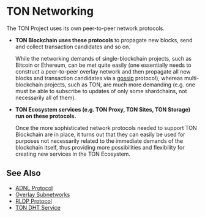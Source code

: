 # TON Networking

The TON Project uses its own peer-to-peer network protocols.

- **TON Blockchain uses these protocols** to propagate new blocks, send and collect transaction candidates and so on.

  While the networking demands of single-blockchain projects, such as Bitcoin or Ethereum, can be met quite easily (one essentially needs to construct
  a peer-to-peer overlay network and then propagate all new blocks and
  transaction candidates via a [gossip](https://en.wikipedia.org/wiki/Gossip_protocol) protocol), whereas multi-blockchain projects, such
  as TON, are much more demanding (e.g. one must be able to
  subscribe to updates of only some shardchains, not necessarily all of them).


- **TON Ecosystem services (e.g. TON Proxy, TON Sites, TON Storage) run on these protocols.**

  Once the more sophisticated network protocols needed
  to support TON Blockchain are in place, it turns out that they can easily
  be used for purposes not necessarily related to the immediate demands of the
blockchain itself, thus providing more possibilities and flexibility for creating
  new services in the TON Ecosystem.

## See Also

* [ADNL Protocol](/learn/networking/adnl)
* [Overlay Subnetworks](/learn/networking/overlay-subnetworks)
* [RLDP Protocol](/learn/networking/rldp)
* [TON DHT Service](/learn/networking/ton-dht)
